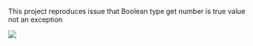 This project reproduces issue that Boolean type get number is true value not an exception

![](https://github.com/puertigris/quarkus-issue/blob/main/Screenshot%20from%202021-04-28%2022-11-05.png)
